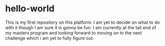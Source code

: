 # hello-world
This is my first repository on this platform. I am yet to decide on what to do with it though I am sure it is gonna be fun.
I am currently at the tail end of my masters program and looking forward to moving on to the next challenge which i am yet to fully figure out.

